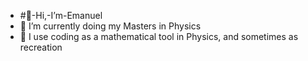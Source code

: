 - #👋-Hi,-I’m-Emanuel
- 🌱 I’m currently doing my Masters in Physics
- 👀 I use coding as a mathematical tool in Physics, and sometimes as recreation
<!---
theeemanuel/theeemanuel is a ✨ special ✨ repository because its `README.md` (this file) appears on your GitHub profile.
You can click the Preview link to take a look at your changes.
--->
